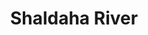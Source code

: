 ---
title: "Shaldaha River"
title_bn: "শালদহ নদী"
description: "It started flowing from Madhupur forests of Tangail and fall into Turag River."
---